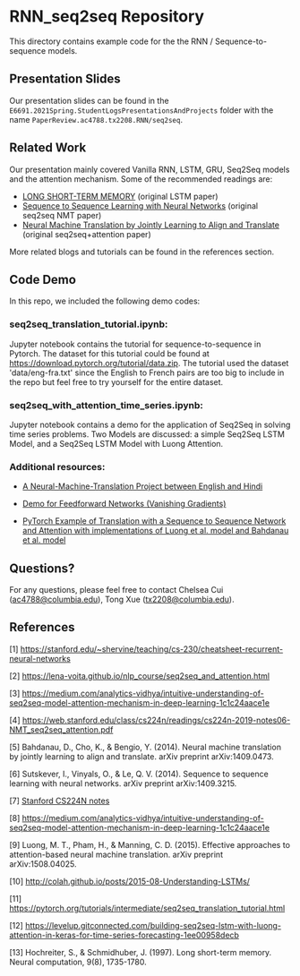 # RNN_seq2seq Repository

This directory contains example code for the the RNN / Sequence-to-sequence models. 

## Presentation Slides
Our presentation slides can be found in the `E6691.2021Spring.StudentLogsPresentationsAndProjects` folder with the name `PaperReview.ac4788.tx2208.RNN/seq2seq`.

## Related Work
Our presentation mainly covered Vanilla RNN, LSTM, GRU, Seq2Seq models and the attention mechanism. Some of the recommended readings are:

- [LONG SHORT-TERM MEMORY](http://www.bioinf.jku.at/publications/older/2604.pdf) (original LSTM paper)
- [Sequence to Sequence Learning with Neural Networks](https://arxiv.org/pdf/1409.3215.pdf) (original seq2seq NMT paper)
- [Neural Machine Translation by Jointly Learning to Align and Translate](https://arxiv.org/pdf/1409.0473.pdf) (original seq2seq+attention paper)

More related blogs and tutorials can be found in the references section.


## Code Demo

In this repo, we included the following demo codes:

### seq2seq_translation_tutorial.ipynb: 
Jupyter notebook contains the tutorial for sequence-to-sequence in Pytorch. The dataset for this tutorial could be found at <https://download.pytorch.org/tutorial/data.zip>. The tutorial used the dataset 'data/eng-fra.txt' since the English to French pairs are too big to include in the repo but feel free to try yourself for the entire dataset. 

### seq2seq_with_attention_time_series.ipynb:
Jupyter notebook contains a demo for the application of Seq2Seq in solving time series problems. Two Models are discussed: a simple Seq2Seq LSTM Model, and a Seq2Seq LSTM Model with Luong Attention.


### Additional resources:

- [A Neural-Machine-Translation Project between English and Hindi](https://github.com/ArushiSinghal/Neural-Machine-Translation-English-Hindi-for-domain-data)

- [Demo for Feedforward Networks (Vanishing Gradients)](https://web.stanford.edu/class/archive/cs/cs224n/cs224n.1174/lectures/vanishing_grad_example.html)

- [PyTorch Example of Translation with a Sequence to Sequence Network and Attention with implementations of  Luong et al. model and Bahdanau et al. model](https://github.com/spro/practical-pytorch/blob/master/seq2seq-translation/seq2seq-translation.ipynb)

## Questions?

For any questions, please feel free to contact Chelsea Cui (ac4788@columbia.edu), Tong Xue (tx2208@columbia.edu).

## References

[1] https://stanford.edu/~shervine/teaching/cs-230/cheatsheet-recurrent-neural-networks

[2] https://lena-voita.github.io/nlp_course/seq2seq_and_attention.html

[3] https://medium.com/analytics-vidhya/intuitive-understanding-of-seq2seq-model-attention-mechanism-in-deep-learning-1c1c24aace1e

[4] https://web.stanford.edu/class/cs224n/readings/cs224n-2019-notes06-NMT_seq2seq_attention.pdf

[5] Bahdanau, D., Cho, K., & Bengio, Y. (2014). Neural machine translation by jointly learning to align and translate. arXiv preprint arXiv:1409.0473.

[6] Sutskever, I., Vinyals, O., & Le, Q. V. (2014). Sequence to sequence learning with neural networks. arXiv preprint arXiv:1409.3215.

[7] [Stanford CS224N notes](https://web.stanford.edu/class/archive/cs/cs224n/cs224n.1194/index.html#schedule)

[8] https://medium.com/analytics-vidhya/intuitive-understanding-of-seq2seq-model-attention-mechanism-in-deep-learning-1c1c24aace1e

[9] Luong, M. T., Pham, H., & Manning, C. D. (2015). Effective approaches to attention-based neural machine translation. arXiv preprint arXiv:1508.04025.

[10] http://colah.github.io/posts/2015-08-Understanding-LSTMs/ 

[11] https://pytorch.org/tutorials/intermediate/seq2seq_translation_tutorial.html

[12] https://levelup.gitconnected.com/building-seq2seq-lstm-with-luong-attention-in-keras-for-time-series-forecasting-1ee00958decb

[13] Hochreiter, S., & Schmidhuber, J. (1997). Long short-term memory. Neural computation, 9(8), 1735-1780.
